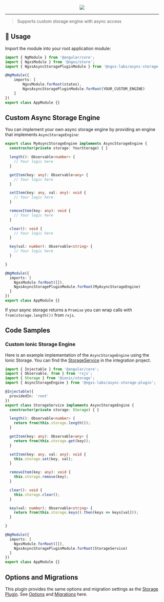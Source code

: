 <p align="center">
    <img src="https://raw.githubusercontent.com/ngxs-labs/async-storage-plugin/master/docs/assets/logo.png">
</p>

---

> Supports custom storage engine with async access

## 🔨 Usage
Import the module into your root application module:

```typescript
import { NgModule } from '@angular/core';
import { NgxsModule } from '@ngxs/store';
import { NgxsAsyncStoragePluginModule } from '@ngxs-labs/async-storage-plugin';

@NgModule({
    imports: [
        NgxsModule.forRoot(states),
        NgxsAsyncStoragePluginModule.forRoot(YOUR_CUSTOM_ENGINE)
    ]
})
export class AppModule {}
```

## Custom Async Storage Engine
You can implement your own async storage engine by providing an engine that implements `AsyncStorageEngine`:

```typescript
export class MyAsyncStorageEngine implements AsyncStorageEngine {
  constructor(private storage: YourStorage) { }

  length(): Observable<number> {
    // Your logic here
  }

  getItem(key: any): Observable<any> {
    // Your logic here
  }

  setItem(key: any, val: any): void {
    // Your logic here
  }

  removeItem(key: any): void {
    // Your logic here
  }

  clear(): void {
    // Your logic here
  }

  key(val: number): Observable<string> {
    // Your logic here
  }

}

@NgModule({
  imports: [
    NgxsModule.forRoot([]),
    NgxsAsyncStoragePluginModule.forRoot(MyAsyncStorageEngine)
  ]
})
export class AppModule {}
```

If your async storage returns a `Promise` you can wrap calls with `from(storage.length())` from `rxjs`.

## Code Samples

### Custom Ionic Storage Engine
Here is an example implementation of the `AsyncStorageEngine` using the Ionic Storage.
You can find the [StorageService](/integration/app/services/storage.service.ts) in the integration project.

```typescript
import { Injectable } from '@angular/core';
import { Observable, from } from 'rxjs';
import { Storage } from '@ionic/storage';
import { AsyncStorageEngine } from '@ngxs-labs/async-storage-plugin';

@Injectable({
  providedIn: 'root'
})
export class StorageService implements AsyncStorageEngine {
  constructor(private storage: Storage) { }

  length(): Observable<number> {
    return from(this.storage.length());
  }

  getItem(key: any): Observable<any> {
    return from(this.storage.get(key));
  }

  setItem(key: any, val: any): void {
    this.storage.set(key, val);
  }

  removeItem(key: any): void {
    this.storage.remove(key);
  }

  clear(): void {
    this.storage.clear();
  }

  key(val: number): Observable<string> {
    return from(this.storage.keys().then(keys => keys[val]));
  }

}

@NgModule({
  imports: [
    NgxsModule.forRoot([]),
    NgxsAsyncStoragePluginModule.forRoot(StorageService)
  ]
})
export class AppModule {}
```

## Options and Migrations
This plugin provides the same options and migration settings as the [Storage Plugin](https://ngxs.gitbook.io/ngxs/plugins/storage). See [Options](https://ngxs.gitbook.io/ngxs/plugins/storage#options) and [Migrations](https://ngxs.gitbook.io/ngxs/plugins/storage#migrations) here.